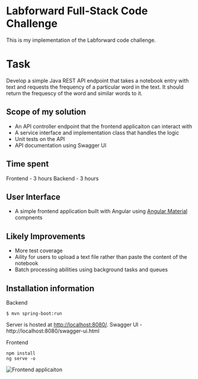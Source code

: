 # Labforward Full-Stack Code Challenge

This is my implementation of the Labforward code challenge.

# Task

Develop a simple Java REST API endpoint that takes a notebook entry with text and requests the frequency of a particular word in the text. It should return the frequescy of the word and similar words to it.

## Scope of my solution
- An API controller endpoint that the frontend applicaiton can interact with
- A service interface and implementation class that handles the logic
- Unit tests on the API
- API documentation using Swagger UI

## Time spent
Frontend - 3 hours
Backend - 3 hours

## User Interface
- A simple frontend application built with Angular using [Angular Material](https://material.angular.io/) compnents

## Likely Improvements
- More test coverage
- Aility for users to upload a text file rather than paste the content of the notebook
- Batch processing abilities using background tasks and queues


## Installation information
Backend 

    $ mvn spring-boot:run
Server is hosted at [http://localhost:8080/](http://localhost:8080/).
Swagger UI - http://localhost:8080/swagger-ui.html

Frontend

    npm install
    ng serve -o
![Frontend applicaiton](https://lh3.googleusercontent.com/ogw/ADea4I5_HLl3NZyJbJ_9McIdkkQAiqgzYFHGKbj75RCZdvo=s64-c-mo)
